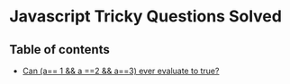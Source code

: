 # Javascript Tricky Questions Solved

## Table of contents

* [Can (a== 1 && a ==2 && a==3) ever evaluate to true?](https://github.com/dmltdev/javascript-is-tricky/blob/main/a1a2a3_true.js)
